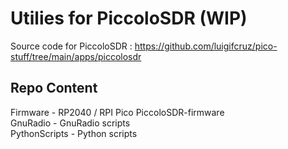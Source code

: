 # Utilies for PiccoloSDR (WIP)
Source code for PiccoloSDR :  https://github.com/luigifcruz/pico-stuff/tree/main/apps/piccolosdr <br>

## Repo Content

Firmware  - RP2040 / RPI  Pico PiccoloSDR-firmware <br>
GnuRadio  - GnuRadio scripts  <br>
PythonScripts - Python scripts
